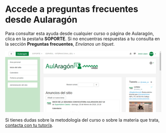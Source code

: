 # Accede a preguntas frecuentes desde Aularagón

Para consultar esta ayuda desde cualquier curso o página de Aularagón, clica en la pestaña **SOPORTE**. Si no encuentras respuestas a tu consulta en la sección **Preguntas frecuentes**, *Envíanos un tiquet*.

![Accede a preguntas frecuentes desde Aularagón](/assets/accede-faq.gif)

Si tienes dudas sobre la metodología del curso o sobre la materia que trata, [contacta con tu tutor/a](como-contactar-con-el-tutor).